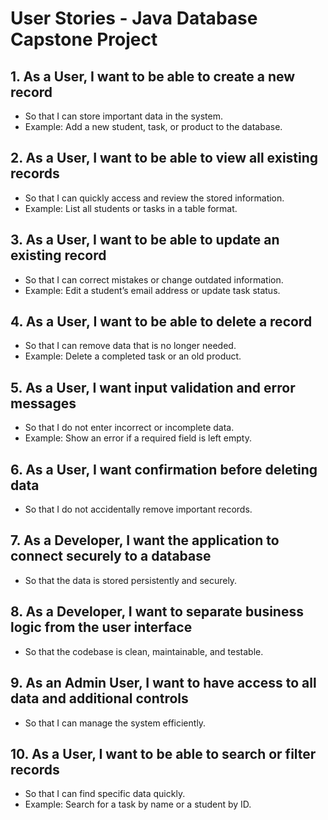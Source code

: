 # User Stories - Java Database Capstone Project

## 1. As a User, I want to be able to create a new record
- So that I can store important data in the system.
- Example: Add a new student, task, or product to the database.

## 2. As a User, I want to be able to view all existing records
- So that I can quickly access and review the stored information.
- Example: List all students or tasks in a table format.

## 3. As a User, I want to be able to update an existing record
- So that I can correct mistakes or change outdated information.
- Example: Edit a student’s email address or update task status.

## 4. As a User, I want to be able to delete a record
- So that I can remove data that is no longer needed.
- Example: Delete a completed task or an old product.

## 5. As a User, I want input validation and error messages
- So that I do not enter incorrect or incomplete data.
- Example: Show an error if a required field is left empty.

## 6. As a User, I want confirmation before deleting data
- So that I do not accidentally remove important records.

## 7. As a Developer, I want the application to connect securely to a database
- So that the data is stored persistently and securely.

## 8. As a Developer, I want to separate business logic from the user interface
- So that the codebase is clean, maintainable, and testable.

## 9. As an Admin User, I want to have access to all data and additional controls
- So that I can manage the system efficiently.

## 10. As a User, I want to be able to search or filter records
- So that I can find specific data quickly.
- Example: Search for a task by name or a student by ID.

